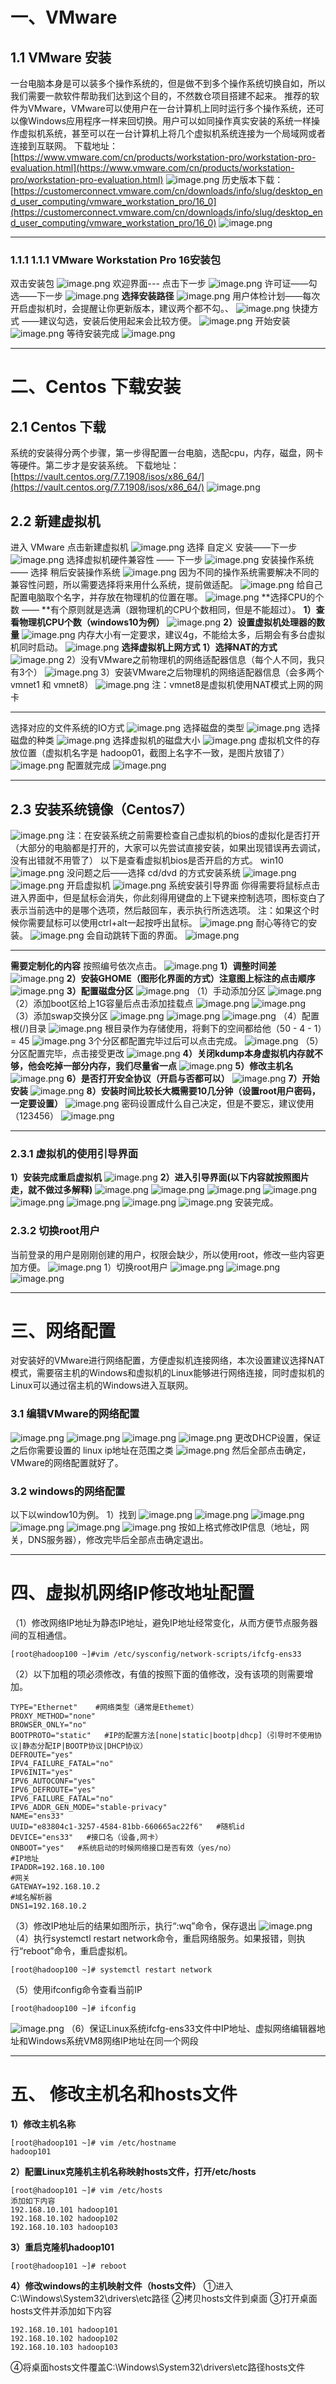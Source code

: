 # 一、VMware 
## 1.1 VMware 安装
一台电脑本身是可以装多个操作系统的，但是做不到多个操作系统切换自如，所以我们需要一款软件帮助我们达到这个目的，不然数仓项目搭建不起来。
推荐的软件为VMware，VMware可以使用户在一台计算机上同时运行多个操作系统，还可以像Windows应用程序一样来回切换。用户可以如同操作真实安装的系统一样操作虚拟机系统，甚至可以在一台计算机上将几个虚拟机系统连接为一个局域网或者连接到互联网。
下载地址：[https://www.vmware.com/cn/products/workstation-pro/workstation-pro-evaluation.html](https://www.vmware.com/cn/products/workstation-pro/workstation-pro-evaluation.html)
![image.png](https://cdn.nlark.com/yuque/0/2023/png/10375152/1676562256312-265ae5e1-84ce-4ee3-bca3-1ced28534386.png#averageHue=%23cad5ab&clientId=uee89a348-1512-4&from=paste&height=451&id=u35b0f8ba&name=image.png&originHeight=677&originWidth=1321&originalType=binary&ratio=1.5&rotation=0&showTitle=false&size=209188&status=done&style=none&taskId=uc45eaff6-f794-4ab0-bd00-b2f158087e4&title=&width=880.6666666666666)
历史版本下载：[https://customerconnect.vmware.com/cn/downloads/info/slug/desktop_end_user_computing/vmware_workstation_pro/16_0](https://customerconnect.vmware.com/cn/downloads/info/slug/desktop_end_user_computing/vmware_workstation_pro/16_0)
![image.png](https://cdn.nlark.com/yuque/0/2023/png/10375152/1676563153563-656bbe33-f77c-4970-821c-24941a0f64d0.png#averageHue=%23fcfbfb&clientId=uee89a348-1512-4&from=paste&height=477&id=u9c5e27a7&name=image.png&originHeight=715&originWidth=1780&originalType=binary&ratio=1.5&rotation=0&showTitle=false&size=86181&status=done&style=none&taskId=ufbab7be6-02c1-4510-9cec-a57374aeea0&title=&width=1186.6666666666667)

---

### 1.1.1 1.1.1 VMware Workstation Pro 16安装包
双击安装包
![image.png](https://cdn.nlark.com/yuque/0/2023/png/10375152/1676563325928-355281f6-6415-4733-be2e-31232c2e4f72.png#averageHue=%23dfdddc&clientId=uee89a348-1512-4&from=paste&height=23&id=u886991e0&name=image.png&originHeight=35&originWidth=308&originalType=binary&ratio=1.5&rotation=0&showTitle=false&size=2706&status=done&style=none&taskId=u286b9215-f567-4a50-b590-409a51ddd33&title=&width=205.33333333333334)
欢迎界面--- 点击下一步
![image.png](https://cdn.nlark.com/yuque/0/2023/png/10375152/1676563389747-164ebb30-9b73-4c98-88af-628e513df7a9.png#averageHue=%23f4f1f1&clientId=uee89a348-1512-4&from=paste&height=266&id=u7fb54ba3&name=image.png&originHeight=399&originWidth=509&originalType=binary&ratio=1.5&rotation=0&showTitle=false&size=32426&status=done&style=none&taskId=u829e7023-e570-43d7-998d-66b712b04e8&title=&width=339.3333333333333)
许可证——勾选——下一步
![image.png](https://cdn.nlark.com/yuque/0/2023/png/10375152/1676563445045-170c42e2-3fea-4ba3-88f9-bb5a0cbea6d8.png#averageHue=%23e7e4e3&clientId=uee89a348-1512-4&from=paste&height=229&id=uefc47e71&name=image.png&originHeight=343&originWidth=449&originalType=binary&ratio=1.5&rotation=0&showTitle=false&size=97153&status=done&style=none&taskId=udb7594b9-9a5b-4019-b32a-fcd094ecef6&title=&width=299.3333333333333)
**选择安装路径**
![image.png](https://cdn.nlark.com/yuque/0/2023/png/10375152/1676563477380-2cb86134-ac9a-4422-a638-8241fdbbf9d6.png#averageHue=%23e8e2e1&clientId=uee89a348-1512-4&from=paste&height=347&id=ua78790f7&name=image.png&originHeight=520&originWidth=656&originalType=binary&ratio=1.5&rotation=0&showTitle=false&size=124401&status=done&style=none&taskId=u58e4cbb5-504b-4583-8ef8-23ea082d5e8&title=&width=437.3333333333333)
用户体检计划——每次开启虚拟机时，会提醒让你更新版本，建议两个都不勾。、
![image.png](https://cdn.nlark.com/yuque/0/2023/png/10375152/1676563538814-1c459ad3-ad60-42f0-af6b-683881510741.png#averageHue=%23e7e5e3&clientId=uee89a348-1512-4&from=paste&height=369&id=u3881ff9e&name=image.png&originHeight=554&originWidth=698&originalType=binary&ratio=1.5&rotation=0&showTitle=false&size=213512&status=done&style=none&taskId=ucf77f7f8-1170-4a2c-890e-90ce69eb3d0&title=&width=465.3333333333333)
快捷方式 ——建议勾选，安装后使用起来会比较方便。
![image.png](https://cdn.nlark.com/yuque/0/2023/png/10375152/1676563575423-95cba05a-32e0-4ead-8bf4-0f8b64f4d722.png#averageHue=%23eaeae9&clientId=uee89a348-1512-4&from=paste&height=349&id=u131963ff&name=image.png&originHeight=524&originWidth=660&originalType=binary&ratio=1.5&rotation=0&showTitle=false&size=61656&status=done&style=none&taskId=u878758d2-9ccb-430e-883d-fed2635d608&title=&width=440)
开始安装
![image.png](https://cdn.nlark.com/yuque/0/2023/png/10375152/1676563584231-9d32c253-1f94-4f5d-a4cb-6843de9840bf.png#averageHue=%23eae9e9&clientId=uee89a348-1512-4&from=paste&height=349&id=u20bd9deb&name=image.png&originHeight=524&originWidth=661&originalType=binary&ratio=1.5&rotation=0&showTitle=false&size=63459&status=done&style=none&taskId=ucaaf24fd-1236-4b17-809a-4862075df61&title=&width=440.6666666666667)
等待安装完成
![image.png](https://cdn.nlark.com/yuque/0/2023/png/10375152/1676563597790-b4cd6f37-18cd-46da-a5d4-5f58b5a50cc3.png#averageHue=%23ebeae9&clientId=uee89a348-1512-4&from=paste&height=356&id=u195d4795&name=image.png&originHeight=534&originWidth=674&originalType=binary&ratio=1.5&rotation=0&showTitle=false&size=65860&status=done&style=none&taskId=u2f31beb0-541b-46cb-b686-266ed9ae645&title=&width=449.3333333333333)

---

# 二、Centos 下载安装
## 2.1 Centos 下载
系统的安装得分两个步骤，第一步得配置一台电脑，选配cpu，内存，磁盘，网卡等硬件。第二步才是安装系统。
下载地址：[https://vault.centos.org/7.7.1908/isos/x86_64/](https://vault.centos.org/7.7.1908/isos/x86_64/)
![image.png](https://cdn.nlark.com/yuque/0/2023/png/10375152/1676563937035-4f75e6f1-b40b-40ee-85c5-cbedb6e1fe05.png#averageHue=%23f7f1f0&clientId=uee89a348-1512-4&from=paste&height=316&id=u9288233f&name=image.png&originHeight=474&originWidth=851&originalType=binary&ratio=1.5&rotation=0&showTitle=false&size=55064&status=done&style=none&taskId=u5d76f883-7455-421b-b50f-0e68c3c6890&title=&width=567.3333333333334)
## 2.2 新建虚拟机
进入 VMware 点击新建虚拟机
![image.png](https://cdn.nlark.com/yuque/0/2023/png/10375152/1676563987014-d4334f24-a2b5-4202-af0e-ff41a5946c68.png#averageHue=%23f6f4f3&clientId=uee89a348-1512-4&from=paste&height=185&id=uc6b78171&name=image.png&originHeight=277&originWidth=1046&originalType=binary&ratio=1.5&rotation=0&showTitle=false&size=16847&status=done&style=none&taskId=u6209e079-e04f-49d1-bcfc-6342468bc66&title=&width=697.3333333333334)
选择 自定义 安装——下一步
![image.png](https://cdn.nlark.com/yuque/0/2023/png/10375152/1676564034764-837c40d7-845d-40fe-8320-ca9e4966d1c4.png#averageHue=%23f4f1f0&clientId=uee89a348-1512-4&from=paste&height=293&id=u2710aab1&name=image.png&originHeight=440&originWidth=513&originalType=binary&ratio=1.5&rotation=0&showTitle=false&size=30945&status=done&style=none&taskId=u11dfb071-f04f-4ce9-ac7f-df57eb86970&title=&width=342)
选择虚拟机硬件兼容性 —— 下一步
![image.png](https://cdn.nlark.com/yuque/0/2023/png/10375152/1676564072175-28dffe6e-efd3-4a1c-8104-df7ca7fc1e50.png#averageHue=%23ebe9e9&clientId=uee89a348-1512-4&from=paste&height=293&id=u60b977e7&name=image.png&originHeight=440&originWidth=513&originalType=binary&ratio=1.5&rotation=0&showTitle=false&size=18412&status=done&style=none&taskId=ua8f95570-fa26-4af9-903d-4c9f556a094&title=&width=342)
安装操作系统 —— 选择 稍后安装操作系统
![image.png](https://cdn.nlark.com/yuque/0/2023/png/10375152/1676564111544-44991eda-a5c9-4bd0-b71e-e79195ff4b50.png#averageHue=%23ebe7e7&clientId=uee89a348-1512-4&from=paste&height=293&id=u86249f63&name=image.png&originHeight=440&originWidth=513&originalType=binary&ratio=1.5&rotation=0&showTitle=false&size=20135&status=done&style=none&taskId=u3c15d2c1-75e2-419e-af0d-71c07bbcd8a&title=&width=342)
因为不同的操作系统需要解决不同的兼容性问题，所以需要选择将来用什么系统，提前做适配。
![image.png](https://cdn.nlark.com/yuque/0/2023/png/10375152/1676564170153-ff504914-b8c1-4ef7-a585-f8a6d1143660.png#averageHue=%23eae9e8&clientId=uee89a348-1512-4&from=paste&height=389&id=u260b4205&name=image.png&originHeight=584&originWidth=672&originalType=binary&ratio=1.5&rotation=0&showTitle=false&size=102405&status=done&style=none&taskId=uee85813e-c61f-4027-9179-65b54ef915e&title=&width=448)
给自己配置电脑取个名字，并存放在物理机的位置在哪。
![image.png](https://cdn.nlark.com/yuque/0/2023/png/10375152/1676564321463-b4156332-3945-4a56-9328-99a5b4236ceb.png#averageHue=%23eee4e2&clientId=uee89a348-1512-4&from=paste&height=293&id=u41958145&name=image.png&originHeight=440&originWidth=513&originalType=binary&ratio=1.5&rotation=0&showTitle=false&size=30062&status=done&style=none&taskId=u5a1404b0-82aa-4b8c-91fd-43417797bf0&title=&width=342)
**选择CPU的个数 —— **有个原则就是选满（跟物理机的CPU个数相同，但是不能超过）。
**1）查看物理机CPU个数（windows10为例）**
![image.png](https://cdn.nlark.com/yuque/0/2023/png/10375152/1676564397441-75c3f786-8b81-4669-af3a-f9f4b0e244ab.png#averageHue=%23e2e0df&clientId=uee89a348-1512-4&from=paste&height=371&id=u8aab63e5&name=image.png&originHeight=557&originWidth=687&originalType=binary&ratio=1.5&rotation=0&showTitle=false&size=179409&status=done&style=none&taskId=ufdbe4ee6-706d-4eed-9c6c-e2e555f2d4e&title=&width=458)
**2）设置虚拟机处理器的数量**
![image.png](https://cdn.nlark.com/yuque/0/2023/png/10375152/1676564404523-5cf410d4-bbb1-4ba3-8415-9608666c9d9e.png#averageHue=%23ebeaea&clientId=uee89a348-1512-4&from=paste&height=403&id=ua22e588a&name=image.png&originHeight=605&originWidth=696&originalType=binary&ratio=1.5&rotation=0&showTitle=false&size=85349&status=done&style=none&taskId=u6a2597b8-7853-446a-a4e5-3da0b37b278&title=&width=464)
内存大小有一定要求，建议4g，不能给太多，后期会有多台虚拟机同时启动。
![image.png](https://cdn.nlark.com/yuque/0/2023/png/10375152/1676564427568-aeb5f2d2-8514-456e-ae87-30a9a87ab17e.png#averageHue=%23e8e7e7&clientId=uee89a348-1512-4&from=paste&height=405&id=u147aea9e&name=image.png&originHeight=607&originWidth=698&originalType=binary&ratio=1.5&rotation=0&showTitle=false&size=144011&status=done&style=none&taskId=u0fd56bb3-1e87-4836-ae64-bead04d99da&title=&width=465.3333333333333)
**选择虚拟机上网方式**
**1）选择NAT的方式**
![image.png](https://cdn.nlark.com/yuque/0/2023/png/10375152/1676564456677-44e4bc3a-9eb4-4fdc-bd20-b3b53177950a.png#averageHue=%23e5e0e0&clientId=uee89a348-1512-4&from=paste&height=403&id=u12273187&name=image.png&originHeight=605&originWidth=720&originalType=binary&ratio=1.5&rotation=0&showTitle=false&size=152590&status=done&style=none&taskId=u09426415-d54e-424e-9eb5-76fc150fbdf&title=&width=480)
2）没有VMware之前物理机的网络适配器信息（每个人不同，我只有3个）
![image.png](https://cdn.nlark.com/yuque/0/2023/png/10375152/1676564473873-9a551640-0601-4475-baac-8530e79b7b63.png#averageHue=%23d4c6b4&clientId=uee89a348-1512-4&from=paste&height=65&id=ud31d7b59&name=image.png&originHeight=97&originWidth=868&originalType=binary&ratio=1.5&rotation=0&showTitle=false&size=43778&status=done&style=none&taskId=u8e54acae-6d53-47d0-91d2-e0ded524cff&title=&width=578.6666666666666)
3）安装VMware之后物理机的网络适配器信息（会多两个vmnet1 和 vmnet8）
![image.png](https://cdn.nlark.com/yuque/0/2023/png/10375152/1676564483357-2ae5af46-a66a-4481-8fc7-ecb395cd2f51.png#averageHue=%23e0dfde&clientId=uee89a348-1512-4&from=paste&height=35&id=u95d86b5e&name=image.png&originHeight=53&originWidth=868&originalType=binary&ratio=1.5&rotation=0&showTitle=false&size=29334&status=done&style=none&taskId=u41c0c90f-9826-444d-a714-89d3a22074e&title=&width=578.6666666666666)
注：vmnet8是虚拟机使用NAT模式上网的网卡

---

选择对应的文件系统的IO方式
![image.png](https://cdn.nlark.com/yuque/0/2023/png/10375152/1676564520722-421aea9a-fc7b-49f9-8600-dbf26a0dcafc.png#averageHue=%23eae7e7&clientId=uee89a348-1512-4&from=paste&height=342&id=u6bd0cf09&name=image.png&originHeight=513&originWidth=640&originalType=binary&ratio=1.5&rotation=0&showTitle=false&size=79601&status=done&style=none&taskId=u21bfb963-5605-40be-9aa3-54096f5d74a&title=&width=426.6666666666667)
选择磁盘的类型
![image.png](https://cdn.nlark.com/yuque/0/2023/png/10375152/1676564533730-f46918ac-eff6-4fc3-83bf-27efeb78ea7c.png#averageHue=%23ebe9e8&clientId=uee89a348-1512-4&from=paste&height=369&id=uf4ad7da2&name=image.png&originHeight=554&originWidth=661&originalType=binary&ratio=1.5&rotation=0&showTitle=false&size=76773&status=done&style=none&taskId=u25b34c6f-a837-416c-a6a1-c033af542cb&title=&width=440.6666666666667)
选择磁盘的种类
![image.png](https://cdn.nlark.com/yuque/0/2023/png/10375152/1676564543336-294c7382-9348-4728-b78e-3c29d0c8d161.png#averageHue=%23e4dfdf&clientId=uee89a348-1512-4&from=paste&height=381&id=uab2b69eb&name=image.png&originHeight=572&originWidth=672&originalType=binary&ratio=1.5&rotation=0&showTitle=false&size=131150&status=done&style=none&taskId=u25f13e98-9b99-4e23-a607-af216c40a6d&title=&width=448)
选择虚拟机的磁盘大小
![image.png](https://cdn.nlark.com/yuque/0/2023/png/10375152/1676564562780-a41e4673-c044-45e2-a2f3-bfba2374f41f.png#averageHue=%23e4dddd&clientId=uee89a348-1512-4&from=paste&height=398&id=u5424ca0b&name=image.png&originHeight=597&originWidth=697&originalType=binary&ratio=1.5&rotation=0&showTitle=false&size=171765&status=done&style=none&taskId=ud35888cb-b475-4a7b-8dfa-ad1c359606e&title=&width=464.6666666666667)
虚拟机文件的存放位置（虚拟机名字是 hadoop01，截图上名字不一致，是图片放错了）
![image.png](https://cdn.nlark.com/yuque/0/2023/png/10375152/1676564601567-4efad4b2-f561-47fd-9050-4d1407842f51.png#averageHue=%23eae5e4&clientId=uee89a348-1512-4&from=paste&height=372&id=u4df7cfcf&name=image.png&originHeight=558&originWidth=668&originalType=binary&ratio=1.5&rotation=0&showTitle=false&size=118919&status=done&style=none&taskId=u961729e8-36ce-4010-9108-38986395d20&title=&width=445.3333333333333)
配置就完成
![image.png](https://cdn.nlark.com/yuque/0/2023/png/10375152/1676564703580-92135f58-6134-458c-8e52-d8b720299a50.png#averageHue=%23ecebeb&clientId=uee89a348-1512-4&from=paste&height=397&id=u1d17ef11&name=image.png&originHeight=595&originWidth=685&originalType=binary&ratio=1.5&rotation=0&showTitle=false&size=122632&status=done&style=none&taskId=udf0bdd39-127d-4fdd-a11c-3a2b58574e9&title=&width=456.6666666666667)

---

## 2.3 安装系统镜像（Centos7）
![image.png](https://cdn.nlark.com/yuque/0/2023/png/10375152/1676564784780-6631ab3e-d0a5-44f0-974d-d11dea52f9e7.png#averageHue=%23fcf9f9&clientId=uee89a348-1512-4&from=paste&height=331&id=u8e4b1b84&name=image.png&originHeight=496&originWidth=536&originalType=binary&ratio=1.5&rotation=0&showTitle=false&size=23015&status=done&style=none&taskId=u28195248-7a5b-408a-bf25-addaeb1831b&title=&width=357.3333333333333)
注：在安装系统之前需要检查自己虚拟机的bios的虚拟化是否打开（大部分的电脑都是打开的，大家可以先尝试直接安装，如果出现错误再去调试，没有出错就不用管了）
以下是查看虚拟机bios是否开启的方式。
win10 
![image.png](https://cdn.nlark.com/yuque/0/2023/png/10375152/1676564809957-3057bedc-f7ab-4f60-8dd2-7696427d1bab.png#averageHue=%23f5f3f2&clientId=uee89a348-1512-4&from=paste&height=369&id=u6cea4627&name=image.png&originHeight=554&originWidth=773&originalType=binary&ratio=1.5&rotation=0&showTitle=false&size=136120&status=done&style=none&taskId=u09b63681-8267-467b-afbb-77c048e2fa2&title=&width=515.3333333333334)
没问题之后——选择 cd/dvd 的方式安装系统
![image.png](https://cdn.nlark.com/yuque/0/2023/png/10375152/1676564865735-c8d4dc2a-b3b1-4dfc-845e-71a00b54b012.png#averageHue=%23faf8f7&clientId=uee89a348-1512-4&from=paste&height=247&id=ucffb3d71&name=image.png&originHeight=370&originWidth=406&originalType=binary&ratio=1.5&rotation=0&showTitle=false&size=70717&status=done&style=none&taskId=ubef65cdf-b12f-476d-b7e4-b242cdbf155&title=&width=270.6666666666667)
![image.png](https://cdn.nlark.com/yuque/0/2023/png/10375152/1676564950465-b81fd832-1028-4231-8efb-d844dd2e7dd9.png#averageHue=%23f8f1f0&clientId=uee89a348-1512-4&from=paste&height=396&id=u9e47a3f9&name=image.png&originHeight=594&originWidth=1089&originalType=binary&ratio=1.5&rotation=0&showTitle=false&size=61932&status=done&style=none&taskId=u3eb7d0a8-c415-43fa-9700-7dfa3d015cb&title=&width=726)
开启虚拟机
![image.png](https://cdn.nlark.com/yuque/0/2023/png/10375152/1676564971027-05c829e1-dc91-4250-b462-ad04eadbda39.png#averageHue=%23d6d4d3&clientId=uee89a348-1512-4&from=paste&height=223&id=ucf9a0710&name=image.png&originHeight=335&originWidth=485&originalType=binary&ratio=1.5&rotation=0&showTitle=false&size=61454&status=done&style=none&taskId=u040774d7-4a63-408c-b4dc-3af7566222f&title=&width=323.3333333333333)
系统安装引导界面
你得需要将鼠标点击进入界面中，但是鼠标会消失，你此刻得用键盘的上下键来控制选项，图标变白了表示当前选中的是哪个选项，然后敲回车，表示执行所选选项。
注：如果这个时候你需要鼠标可以使用ctrl+alt一起按呼出鼠标。
![image.png](https://cdn.nlark.com/yuque/0/2023/png/10375152/1676564995382-adcefcb6-1ee9-4c41-b4c5-fa527ec02fc3.png#averageHue=%23010101&clientId=uee89a348-1512-4&from=paste&height=185&id=ufa6b759c&name=image.png&originHeight=277&originWidth=680&originalType=binary&ratio=1.5&rotation=0&showTitle=false&size=25522&status=done&style=none&taskId=u405dbc64-df32-423a-868d-44d6cc154cb&title=&width=453.3333333333333)
耐心等待它的安装。
![image.png](https://cdn.nlark.com/yuque/0/2023/png/10375152/1676565006333-ffd21827-170d-4384-9adc-94708558b54e.png#averageHue=%230a0a0a&clientId=uee89a348-1512-4&from=paste&height=181&id=u2cc6f6d6&name=image.png&originHeight=272&originWidth=685&originalType=binary&ratio=1.5&rotation=0&showTitle=false&size=49206&status=done&style=none&taskId=ue879aa1d-3d9f-49eb-9538-91b9505f517&title=&width=456.6666666666667)
会自动跳转下面的界面。
![image.png](https://cdn.nlark.com/yuque/0/2023/png/10375152/1676565028483-5fb9fbb9-7adb-4cd0-9e03-08c5c0cb650c.png#averageHue=%23e7e7e5&clientId=uee89a348-1512-4&from=paste&height=342&id=u8dabf249&name=image.png&originHeight=513&originWidth=683&originalType=binary&ratio=1.5&rotation=0&showTitle=false&size=155201&status=done&style=none&taskId=u1d60a638-cfe7-4773-aca9-6c455a20cab&title=&width=455.3333333333333)

---

**需要定制化的内容**
按照编号依次点击。
![image.png](https://cdn.nlark.com/yuque/0/2023/png/10375152/1676565061043-b646537a-332e-40ca-ad69-91c0e5543f2f.png#averageHue=%23e7e6e5&clientId=uee89a348-1512-4&from=paste&height=365&id=uc52b9e77&name=image.png&originHeight=548&originWidth=597&originalType=binary&ratio=1.5&rotation=0&showTitle=false&size=102588&status=done&style=none&taskId=u821dbbdc-396b-45e4-80a9-193a08c2234&title=&width=398)
**1）调整时间差**
![image.png](https://cdn.nlark.com/yuque/0/2023/png/10375152/1676565077771-57dafd9b-9b04-471e-8e0f-99ae9733c76d.png#averageHue=%23e2dbc4&clientId=uee89a348-1512-4&from=paste&height=455&id=u2ccebbfd&name=image.png&originHeight=682&originWidth=866&originalType=binary&ratio=1.5&rotation=0&showTitle=false&size=225278&status=done&style=none&taskId=u5700037c-d87a-468e-b546-47fb939149a&title=&width=577.3333333333334)
**2）安装GHOME（图形化界面的方式）注意图上标注的点击顺序**
![image.png](https://cdn.nlark.com/yuque/0/2023/png/10375152/1676565087915-48a429e4-d656-4f49-ba8e-cbfe1fb7e168.png#averageHue=%23e5e5e3&clientId=uee89a348-1512-4&from=paste&height=385&id=ub0968407&name=image.png&originHeight=577&originWidth=764&originalType=binary&ratio=1.5&rotation=0&showTitle=false&size=210023&status=done&style=none&taskId=ud79c2909-5b72-4160-a3e1-ed29fec823d&title=&width=509.3333333333333)
**3）配置磁盘分区**
![image.png](https://cdn.nlark.com/yuque/0/2023/png/10375152/1676565099551-d4547476-1f47-4693-b37f-12c7a45da79b.png#averageHue=%23e7e7e5&clientId=uee89a348-1512-4&from=paste&height=387&id=ub7a2f66b&name=image.png&originHeight=581&originWidth=774&originalType=binary&ratio=1.5&rotation=0&showTitle=false&size=173785&status=done&style=none&taskId=u741a4f63-d543-4c33-bcef-d984cb52f20&title=&width=516)
（1）手动添加分区
![image.png](https://cdn.nlark.com/yuque/0/2023/png/10375152/1676565110048-ddffd197-4412-4209-86bc-3bd93b021358.png#averageHue=%23e5e5e4&clientId=uee89a348-1512-4&from=paste&height=368&id=u6200f7d4&name=image.png&originHeight=552&originWidth=738&originalType=binary&ratio=1.5&rotation=0&showTitle=false&size=121034&status=done&style=none&taskId=u4ce7d8a2-52d9-4a46-819f-bb9d370b619&title=&width=492)
（2）添加boot区给上1G容量后点击添加挂载点
![image.png](https://cdn.nlark.com/yuque/0/2023/png/10375152/1676565264347-e7ba9dd4-2e18-4e43-94cb-0336b8440714.png#averageHue=%23e2e2e1&clientId=uee89a348-1512-4&from=paste&height=327&id=u6054927e&name=image.png&originHeight=491&originWidth=727&originalType=binary&ratio=1.5&rotation=0&showTitle=false&size=109961&status=done&style=none&taskId=u2f306963-a793-4e5a-9968-e3a97aa233f&title=&width=484.6666666666667)
![image.png](https://cdn.nlark.com/yuque/0/2023/png/10375152/1676565271425-75e0ddc3-dd0a-4a40-b098-c4b66b7759a8.png#averageHue=%23e6e6e5&clientId=uee89a348-1512-4&from=paste&height=251&id=ufdfaa1d8&name=image.png&originHeight=376&originWidth=724&originalType=binary&ratio=1.5&rotation=0&showTitle=false&size=61110&status=done&style=none&taskId=u2cc004e5-ce03-4efa-943e-9ec7482f5a7&title=&width=482.6666666666667)
（3）添加swap交换分区
![image.png](https://cdn.nlark.com/yuque/0/2023/png/10375152/1676565282387-5764e5f2-2268-418a-9669-f66e168f8514.png#averageHue=%23e5e5e4&clientId=uee89a348-1512-4&from=paste&height=304&id=u87bf979a&name=image.png&originHeight=456&originWidth=724&originalType=binary&ratio=1.5&rotation=0&showTitle=false&size=104148&status=done&style=none&taskId=u6e700282-9e7e-40be-9019-b0a47174dea&title=&width=482.6666666666667)
![image.png](https://cdn.nlark.com/yuque/0/2023/png/10375152/1676565294222-1883a500-bc38-40fc-b946-de38d4b057c9.png#averageHue=%23e5e5e3&clientId=uee89a348-1512-4&from=paste&height=219&id=u8385f7a3&name=image.png&originHeight=328&originWidth=472&originalType=binary&ratio=1.5&rotation=0&showTitle=false&size=68220&status=done&style=none&taskId=u69c64996-ea86-4873-b5dc-c11dc2214bd&title=&width=314.6666666666667)
![image.png](https://cdn.nlark.com/yuque/0/2023/png/10375152/1676565299487-53a5d27f-3a0f-41fb-8242-8758ca6bfca2.png#averageHue=%23e5e5e4&clientId=uee89a348-1512-4&from=paste&height=292&id=u994b96ff&name=image.png&originHeight=438&originWidth=728&originalType=binary&ratio=1.5&rotation=0&showTitle=false&size=95511&status=done&style=none&taskId=u8fe5da6c-5407-4834-a010-81548527605&title=&width=485.3333333333333)
（4）配置根(/)目录
![image.png](https://cdn.nlark.com/yuque/0/2023/png/10375152/1676565308164-be9a2fed-a401-47d6-917c-a98f0d51d757.png#averageHue=%23e6e6e5&clientId=uee89a348-1512-4&from=paste&height=247&id=u29deaebe&name=image.png&originHeight=371&originWidth=728&originalType=binary&ratio=1.5&rotation=0&showTitle=false&size=57655&status=done&style=none&taskId=ufb10e816-a13a-4ef7-9b2f-ddde23752b0&title=&width=485.3333333333333)
根目录作为存储使用，将剩下的空间都给他（50 - 4 - 1）= 45
![image.png](https://cdn.nlark.com/yuque/0/2023/png/10375152/1676565318803-b47020db-d913-4502-a317-3e317b41e267.png#averageHue=%23e4e4e3&clientId=uee89a348-1512-4&from=paste&height=205&id=u3816acdd&name=image.png&originHeight=308&originWidth=488&originalType=binary&ratio=1.5&rotation=0&showTitle=false&size=54987&status=done&style=none&taskId=u7807b661-9ca3-4c4b-948b-2fc6bbe94e4&title=&width=325.3333333333333)
3个分区都配置完毕过后可以点击完成。
![image.png](https://cdn.nlark.com/yuque/0/2023/png/10375152/1676565327131-b66821d9-6993-4fbc-9521-949141c20a62.png#averageHue=%23e4e4e3&clientId=uee89a348-1512-4&from=paste&height=357&id=ue81ee3f3&name=image.png&originHeight=535&originWidth=725&originalType=binary&ratio=1.5&rotation=0&showTitle=false&size=126260&status=done&style=none&taskId=u35282479-c735-403b-956b-9c4d19c6e85&title=&width=483.3333333333333)
（5）分区配置完毕，点击接受更改
![image.png](https://cdn.nlark.com/yuque/0/2023/png/10375152/1676565337106-bba8e396-6d12-4c02-a89d-10badbb04e84.png#averageHue=%23efeeee&clientId=uee89a348-1512-4&from=paste&height=389&id=uf157c888&name=image.png&originHeight=584&originWidth=712&originalType=binary&ratio=1.5&rotation=0&showTitle=false&size=123726&status=done&style=none&taskId=u0b5070e2-4c10-4831-9665-1e0c0912e95&title=&width=474.6666666666667)
**4）关闭kdump本身虚拟机内存就不够，他会吃掉一部分内存，我们尽量省一点**
![image.png](https://cdn.nlark.com/yuque/0/2023/png/10375152/1676565348757-cd7e72dc-665e-48ee-8275-35ba383d4bb5.png#averageHue=%23d4d5d4&clientId=uee89a348-1512-4&from=paste&height=161&id=ufddccd24&name=image.png&originHeight=241&originWidth=772&originalType=binary&ratio=1.5&rotation=0&showTitle=false&size=110070&status=done&style=none&taskId=ued52a56f-bc4a-499e-9e55-6080a1e7bdf&title=&width=514.6666666666666)
**5）修改主机名**
![image.png](https://cdn.nlark.com/yuque/0/2023/png/10375152/1676565360814-f46850ad-bd24-490a-a65b-e6cf4abbcda9.png#averageHue=%23e6e6e5&clientId=uee89a348-1512-4&from=paste&height=345&id=u4df4f049&name=image.png&originHeight=517&originWidth=788&originalType=binary&ratio=1.5&rotation=0&showTitle=false&size=141312&status=done&style=none&taskId=ub211ac3a-f9dc-479a-94da-405d72e549a&title=&width=525.3333333333334)
**6）是否打开安全协议（开启与否都可以）**
![image.png](https://cdn.nlark.com/yuque/0/2023/png/10375152/1676565371909-155ece2c-002b-44b3-b6ff-f0811297d16b.png#averageHue=%23e5e5e4&clientId=uee89a348-1512-4&from=paste&height=272&id=u5747ded5&name=image.png&originHeight=408&originWidth=794&originalType=binary&ratio=1.5&rotation=0&showTitle=false&size=112508&status=done&style=none&taskId=u3aea69aa-bd35-4407-8ce2-d047895a33b&title=&width=529.3333333333334)
**7）开始安装**
![image.png](https://cdn.nlark.com/yuque/0/2023/png/10375152/1676565385460-22fe20e5-0e7a-4387-b2bb-4374d7b433bf.png#averageHue=%23e7e7e6&clientId=uee89a348-1512-4&from=paste&height=349&id=u6030f7d9&name=image.png&originHeight=523&originWidth=720&originalType=binary&ratio=1.5&rotation=0&showTitle=false&size=119872&status=done&style=none&taskId=ua2a05594-dc32-44d4-841c-416ab1b7737&title=&width=480)
**8）安装时间比较长大概需要10几分钟（设置root用户密码，一定要设置）**
![image.png](https://cdn.nlark.com/yuque/0/2023/png/10375152/1676565394577-0344366a-0b65-43b0-8700-fd907404d3b2.png#averageHue=%23e7e7e6&clientId=uee89a348-1512-4&from=paste&height=344&id=uf073c7a3&name=image.png&originHeight=516&originWidth=730&originalType=binary&ratio=1.5&rotation=0&showTitle=false&size=214916&status=done&style=none&taskId=ucfff18cd-ff9f-4083-871f-aee1742745d&title=&width=486.6666666666667)
密码设置成什么自己决定，但是不要忘，建议使用（123456）
![image.png](https://cdn.nlark.com/yuque/0/2023/png/10375152/1676565405004-064cd315-9f77-4e4e-96d6-e8247b423e3a.png#averageHue=%23e7e7e6&clientId=uee89a348-1512-4&from=paste&height=163&id=u508199db&name=image.png&originHeight=245&originWidth=748&originalType=binary&ratio=1.5&rotation=0&showTitle=false&size=71096&status=done&style=none&taskId=ubee75d20-c880-43fa-b216-10fa0e9fa8d&title=&width=498.6666666666667)

---

### 2.3.1 虚拟机的使用引导界面
**1）安装完成重启虚拟机**
![image.png](https://cdn.nlark.com/yuque/0/2023/png/10375152/1676803270911-151141cc-45cc-41a4-a8e0-a38296b4da58.png#averageHue=%23e8e8e6&clientId=u440ad451-3b11-4&from=paste&height=294&id=ue3808443&name=image.png&originHeight=441&originWidth=669&originalType=binary&ratio=1.5&rotation=0&showTitle=false&size=50146&status=done&style=none&taskId=u42eb6c42-1eb1-4cf4-8aab-b40ef5cff1b&title=&width=446)
**2）进入引导界面(以下内容就按照图片走，就不做过多解释)**
![image.png](https://cdn.nlark.com/yuque/0/2023/png/10375152/1676803277619-9330a220-99f1-4942-8bed-63d0ae1b33a7.png#averageHue=%23e7e7e6&clientId=u440ad451-3b11-4&from=paste&height=269&id=u369cc04c&name=image.png&originHeight=403&originWidth=673&originalType=binary&ratio=1.5&rotation=0&showTitle=false&size=38279&status=done&style=none&taskId=ud8073476-48db-42a3-9531-cd94238a2e5&title=&width=448.6666666666667)
![image.png](https://cdn.nlark.com/yuque/0/2023/png/10375152/1676803428069-cb866169-7fcc-4690-8936-f62864a2e0bf.png#averageHue=%23e8e7e7&clientId=u440ad451-3b11-4&from=paste&height=261&id=uf9483159&name=image.png&originHeight=392&originWidth=624&originalType=binary&ratio=1.5&rotation=0&showTitle=false&size=25192&status=done&style=none&taskId=uce34d9ff-4b4a-4179-800e-17ec24171e7&title=&width=416)
![image.png](https://cdn.nlark.com/yuque/0/2023/png/10375152/1676803431823-f0d3fd53-ac4a-4e7d-977e-d225404c17ad.png#averageHue=%23e7e7e6&clientId=u440ad451-3b11-4&from=paste&height=201&id=u73a5f33e&name=image.png&originHeight=301&originWidth=639&originalType=binary&ratio=1.5&rotation=0&showTitle=false&size=22254&status=done&style=none&taskId=ub3dd5e21-d549-4dc1-9dfa-3e63b33622f&title=&width=426)
![image.png](https://cdn.nlark.com/yuque/0/2023/png/10375152/1676803435656-50017590-5c5c-4fd0-bd9a-e5c1a6b5a62e.png#averageHue=%23e7e7e6&clientId=u440ad451-3b11-4&from=paste&height=180&id=u0a506d12&name=image.png&originHeight=270&originWidth=643&originalType=binary&ratio=1.5&rotation=0&showTitle=false&size=28538&status=done&style=none&taskId=u60aa787d-1ea2-424e-8bb0-da7c32b46a0&title=&width=428.6666666666667)![image.png](https://cdn.nlark.com/yuque/0/2023/png/10375152/1676803441928-7d5c3c74-456c-433c-b149-d4e00740f4fe.png#averageHue=%23e7e7e6&clientId=u440ad451-3b11-4&from=paste&height=181&id=ucb1bd023&name=image.png&originHeight=272&originWidth=699&originalType=binary&ratio=1.5&rotation=0&showTitle=false&size=34734&status=done&style=none&taskId=u983bea79-93f4-4be3-bc5c-a31cf50612e&title=&width=466)
![image.png](https://cdn.nlark.com/yuque/0/2023/png/10375152/1676803448052-e203c861-84f9-4624-948a-e5b17661f086.png#averageHue=%23e7e7e5&clientId=u440ad451-3b11-4&from=paste&height=207&id=u2a8e9669&name=image.png&originHeight=311&originWidth=701&originalType=binary&ratio=1.5&rotation=0&showTitle=false&size=33678&status=done&style=none&taskId=ue9b37b28-32a2-44b3-82de-0519aa27744&title=&width=467.3333333333333)
![image.png](https://cdn.nlark.com/yuque/0/2023/png/10375152/1676803451985-a923ee36-feb9-4147-86d9-8b548b16df3d.png#averageHue=%23e7e7e6&clientId=u440ad451-3b11-4&from=paste&height=271&id=u0afc3723&name=image.png&originHeight=406&originWidth=695&originalType=binary&ratio=1.5&rotation=0&showTitle=false&size=47407&status=done&style=none&taskId=u467c6b25-28c8-4de6-86d1-7418588c89d&title=&width=463.3333333333333)
![image.png](https://cdn.nlark.com/yuque/0/2023/png/10375152/1676803456657-51c7fcf5-3ba4-4dd2-9704-8c74ef08d548.png#averageHue=%23eeeeee&clientId=u440ad451-3b11-4&from=paste&height=255&id=ucc2b5605&name=image.png&originHeight=382&originWidth=867&originalType=binary&ratio=1.5&rotation=0&showTitle=false&size=144163&status=done&style=none&taskId=u3dbbed64-ab3a-404b-96ef-2270b3d1d00&title=&width=578)
安装完成。
### 2.3.2 切换root用户
当前登录的用户是刚刚创建的用户，权限会缺少，所以使用root，修改一些内容更加方便。
![image.png](https://cdn.nlark.com/yuque/0/2023/png/10375152/1676803515432-3655f17f-897a-499a-9c1e-75d11771ee21.png#averageHue=%23d4c6bf&clientId=u440ad451-3b11-4&from=paste&height=333&id=u5b866311&name=image.png&originHeight=499&originWidth=418&originalType=binary&ratio=1.5&rotation=0&showTitle=false&size=84710&status=done&style=none&taskId=u485d0dfb-229a-4672-9fb5-b443c6f7651&title=&width=278.6666666666667)
1）切换root用户
![image.png](https://cdn.nlark.com/yuque/0/2023/png/10375152/1676803528152-7a23ab96-c75e-4b19-abdd-a18e49797101.png#averageHue=%23303638&clientId=u440ad451-3b11-4&from=paste&height=32&id=u8d0f3754&name=image.png&originHeight=48&originWidth=246&originalType=binary&ratio=1.5&rotation=0&showTitle=false&size=14762&status=done&style=none&taskId=u55f1f4c3-6765-47c1-b3ac-901ab34c7dc&title=&width=164)
![image.png](https://cdn.nlark.com/yuque/0/2023/png/10375152/1676803532950-c0a418af-e1aa-4c94-a598-4bf00c2048dc.png#averageHue=%232f3639&clientId=u440ad451-3b11-4&from=paste&height=148&id=u7f34f802&name=image.png&originHeight=222&originWidth=475&originalType=binary&ratio=1.5&rotation=0&showTitle=false&size=110516&status=done&style=none&taskId=ubacdab8b-c47d-41df-8543-29ec5b659d7&title=&width=316.6666666666667)
![image.png](https://cdn.nlark.com/yuque/0/2023/png/10375152/1676803536282-86164017-e733-44bb-85e5-454d4c5d4aa5.png#averageHue=%232f3639&clientId=u440ad451-3b11-4&from=paste&height=142&id=u2b3c6938&name=image.png&originHeight=213&originWidth=473&originalType=binary&ratio=1.5&rotation=0&showTitle=false&size=109932&status=done&style=none&taskId=u4406e7e5-1073-48a7-80a2-809f20b907e&title=&width=315.3333333333333)

---

# 三、网络配置
对安装好的VMware进行网络配置，方便虚拟机连接网络，本次设置建议选择NAT模式，需要宿主机的Windows和虚拟机的Linux能够进行网络连接，同时虚拟机的Linux可以通过宿主机的Windows进入互联网。
### 3.1 编辑VMware的网络配置
![image.png](https://cdn.nlark.com/yuque/0/2023/png/10375152/1676803642354-97293b5c-6160-4b8c-af58-5b9c6e9ee6a6.png#averageHue=%23d2c3b0&clientId=u440ad451-3b11-4&from=paste&height=143&id=udaf3dcb3&name=image.png&originHeight=215&originWidth=425&originalType=binary&ratio=1.5&rotation=0&showTitle=false&size=57574&status=done&style=none&taskId=uc3589f7a-798a-4cbe-bf5d-46dfa1de424&title=&width=283.3333333333333)
![image.png](https://cdn.nlark.com/yuque/0/2023/png/10375152/1676803649019-13ce8477-1145-481e-ac83-f263604b5efe.png#averageHue=%23e8e7e7&clientId=u440ad451-3b11-4&from=paste&height=403&id=u450086f9&name=image.png&originHeight=604&originWidth=663&originalType=binary&ratio=1.5&rotation=0&showTitle=false&size=134652&status=done&style=none&taskId=u3c1a8b1e-b85c-4756-9e1e-d4f9bed0374&title=&width=442)
![image.png](https://cdn.nlark.com/yuque/0/2023/png/10375152/1676803656248-2a58dfd5-0ed7-4bed-b1cb-8ca9a53d288c.png#averageHue=%23e6e5e5&clientId=u440ad451-3b11-4&from=paste&height=389&id=u210005ba&name=image.png&originHeight=583&originWidth=674&originalType=binary&ratio=1.5&rotation=0&showTitle=false&size=150770&status=done&style=none&taskId=u9cf3be20-1c86-4488-bbe8-75512ae2616&title=&width=449.3333333333333)
![image.png](https://cdn.nlark.com/yuque/0/2023/png/10375152/1676803662096-bce9b00c-fd26-4853-95ff-7c4f36eaa857.png#averageHue=%23ececeb&clientId=u440ad451-3b11-4&from=paste&height=261&id=uba1a18b3&name=image.png&originHeight=392&originWidth=683&originalType=binary&ratio=1.5&rotation=0&showTitle=false&size=72685&status=done&style=none&taskId=uaf5986d6-8fc5-4977-9112-b1097b296cc&title=&width=455.3333333333333)
更改DHCP设置，保证之后你需要设置的 linux ip地址在范围之类
![image.png](https://cdn.nlark.com/yuque/0/2023/png/10375152/1676803902870-6b29f7cb-a288-4578-a390-6b6f57d25041.png#averageHue=%23e8e7e7&clientId=u440ad451-3b11-4&from=paste&height=192&id=u657ef069&name=image.png&originHeight=288&originWidth=380&originalType=binary&ratio=1.5&rotation=0&showTitle=false&size=12408&status=done&style=none&taskId=u63bdab29-c73a-42f6-be1a-79ddd871de5&title=&width=253.33333333333334)
然后全部点击确定，VMware的网络配置就好了。
### 3.2 windows的网络配置
以下以window10为例。
1）找到
![image.png](https://cdn.nlark.com/yuque/0/2023/png/10375152/1676804093823-e7c9879e-f743-41f4-bedd-a56aed2fe74c.png#averageHue=%23d9dbd6&clientId=u440ad451-3b11-4&from=paste&height=181&id=ub2520273&name=image.png&originHeight=271&originWidth=518&originalType=binary&ratio=1.5&rotation=0&showTitle=false&size=134653&status=done&style=none&taskId=u2a1db085-5f26-4a32-9217-74632b9edd0&title=&width=345.3333333333333)
![image.png](https://cdn.nlark.com/yuque/0/2023/png/10375152/1676804098541-2595f3ae-69ce-417a-8448-1864e5a319df.png#averageHue=%23efeeee&clientId=u440ad451-3b11-4&from=paste&height=177&id=ua14deb48&name=image.png&originHeight=266&originWidth=518&originalType=binary&ratio=1.5&rotation=0&showTitle=false&size=34894&status=done&style=none&taskId=u48fbfd98-406b-4bc8-98d7-364929047c4&title=&width=345.3333333333333)
![image.png](https://cdn.nlark.com/yuque/0/2023/png/10375152/1676804103583-2d43f13f-4171-4e7c-a43c-de5d0203304c.png#averageHue=%23f1f1f0&clientId=u440ad451-3b11-4&from=paste&height=137&id=u7793a97f&name=image.png&originHeight=206&originWidth=523&originalType=binary&ratio=1.5&rotation=0&showTitle=false&size=32051&status=done&style=none&taskId=ucc42f404-78a2-4988-839a-c3d99c333a4&title=&width=348.6666666666667)
![image.png](https://cdn.nlark.com/yuque/0/2023/png/10375152/1676804110118-4e2e629a-a32a-4f9e-949e-0ed16caaaf39.png#averageHue=%23f4f4f3&clientId=u440ad451-3b11-4&from=paste&height=507&id=u4ba1859c&name=image.png&originHeight=760&originWidth=557&originalType=binary&ratio=1.5&rotation=0&showTitle=false&size=100524&status=done&style=none&taskId=u365e68e2-7e7b-4ba0-9cba-949c91c3429&title=&width=371.3333333333333)
![image.png](https://cdn.nlark.com/yuque/0/2023/png/10375152/1676804115636-6684f3bc-599c-4475-9089-4c82eecaecf6.png#averageHue=%23efeeed&clientId=u440ad451-3b11-4&from=paste&height=471&id=u7dd13bed&name=image.png&originHeight=706&originWidth=498&originalType=binary&ratio=1.5&rotation=0&showTitle=false&size=135104&status=done&style=none&taskId=u4561a4a2-ef11-4592-8b57-04b68948b73&title=&width=332)
![image.png](https://cdn.nlark.com/yuque/0/2023/png/10375152/1676804121328-43c20cf0-93c5-414f-8ab5-d01d8c3ae098.png#averageHue=%23f3f2f1&clientId=u440ad451-3b11-4&from=paste&height=463&id=u9c45c671&name=image.png&originHeight=694&originWidth=556&originalType=binary&ratio=1.5&rotation=0&showTitle=false&size=112318&status=done&style=none&taskId=u964ebe6f-07b9-4c98-bdee-512e983e7d4&title=&width=370.6666666666667)
按如上格式修改IP信息（地址，网关，DNS服务器），修改完毕后全部点击确定退出。

---

# 四、虚拟机网络IP修改地址配置
（1）修改网络IP地址为静态IP地址，避免IP地址经常变化，从而方便节点服务器间的互相通信。
```shell
[root@hadoop100 ~]#vim /etc/sysconfig/network-scripts/ifcfg-ens33 
```
（2）以下加粗的项必须修改，有值的按照下面的值修改，没有该项的则需要增加。
```shell
TYPE="Ethernet"    #网络类型（通常是Ethemet）
PROXY_METHOD="none"
BROWSER_ONLY="no"
BOOTPROTO="static"   #IP的配置方法[none|static|bootp|dhcp]（引导时不使用协议|静态分配IP|BOOTP协议|DHCP协议）
DEFROUTE="yes"
IPV4_FAILURE_FATAL="no"
IPV6INIT="yes"
IPV6_AUTOCONF="yes"
IPV6_DEFROUTE="yes"
IPV6_FAILURE_FATAL="no"
IPV6_ADDR_GEN_MODE="stable-privacy"
NAME="ens33"   
UUID="e83804c1-3257-4584-81bb-660665ac22f6"   #随机id
DEVICE="ens33"   #接口名（设备,网卡）
ONBOOT="yes"   #系统启动的时候网络接口是否有效（yes/no）
#IP地址
IPADDR=192.168.10.100  
#网关  
GATEWAY=192.168.10.2      
#域名解析器
DNS1=192.168.10.2
```
（3）修改IP地址后的结果如图所示，执行“:wq”命令，保存退出
![image.png](https://cdn.nlark.com/yuque/0/2023/png/10375152/1676804326370-a364ba7e-1ed2-46c2-ba37-c4b23719b155.png#averageHue=%23f8f8f8&clientId=u440ad451-3b11-4&from=paste&height=391&id=u68a3a312&name=image.png&originHeight=587&originWidth=869&originalType=binary&ratio=1.5&rotation=0&showTitle=false&size=112386&status=done&style=none&taskId=u609c2d8d-d8ee-43a8-9fc2-69b46ba0b2d&title=&width=579.3333333333334)
（4）执行systemctl restart network命令，重启网络服务。如果报错，则执行“reboot”命令，重启虚拟机。
```shell
[root@hadoop100 ~]# systemctl restart network
```
（5）使用ifconfig命令查看当前IP
```shell
[root@hadoop100 ~]# ifconfig
```
![image.png](https://cdn.nlark.com/yuque/0/2023/png/10375152/1676804353921-5dd319d6-9c50-4e1d-befe-213ed632bae3.png#averageHue=%23f8f7f7&clientId=u440ad451-3b11-4&from=paste&height=390&id=u56b00dea&name=image.png&originHeight=585&originWidth=869&originalType=binary&ratio=1.5&rotation=0&showTitle=false&size=230128&status=done&style=none&taskId=u29e9f734-3d8f-4f2d-9400-337ab98df0a&title=&width=579.3333333333334)
（6）保证Linux系统ifcfg-ens33文件中IP地址、虚拟网络编辑器地址和Windows系统VM8网络IP地址在同一个网段

---

# 五、 修改主机名和hosts文件
**1）修改主机名称**
```shell
[root@hadoop101 ~]# vim /etc/hostname
hadoop101
```
**2）配置Linux克隆机主机名称映射hosts文件，打开/etc/hosts**
```shell
[root@hadoop101 ~]# vim /etc/hosts
添加如下内容
192.168.10.101 hadoop101
192.168.10.102 hadoop102
192.168.10.103 hadoop103
```
**3）重启克隆机hadoop101**
```shell
[root@hadoop101 ~]# reboot
```
**4）修改windows的主机映射文件（hosts文件）**
①进入C:\Windows\System32\drivers\etc路径
②拷贝hosts文件到桌面
③打开桌面hosts文件并添加如下内容
```shell
192.168.10.101 hadoop101
192.168.10.102 hadoop102
192.168.10.103 hadoop103
```
④将桌面hosts文件覆盖C:\Windows\System32\drivers\etc路径hosts文件
